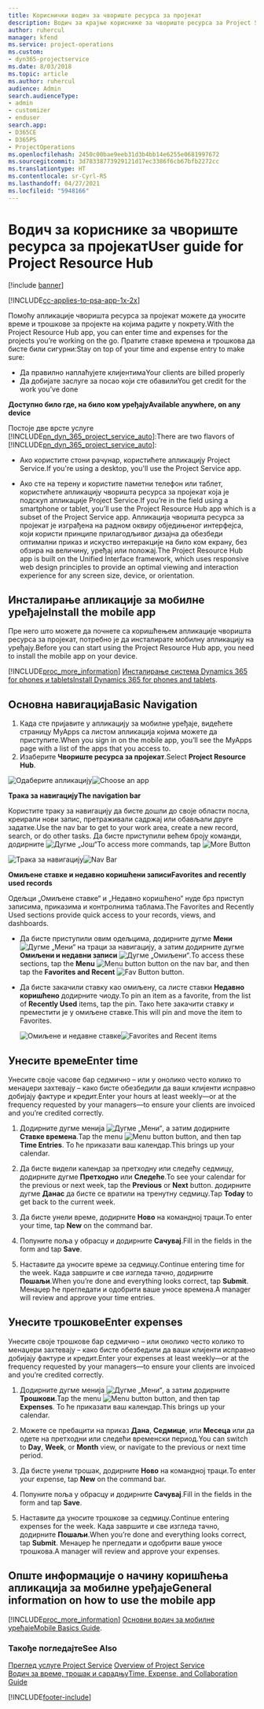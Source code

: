 ```yaml
---
title: Кориснички водич за чвориште ресурса за пројекат
description: Водич за крајње кориснике за чвориште ресурса за Project Service
author: ruhercul
manager: kfend
ms.service: project-operations
ms.custom:
- dyn365-projectservice
ms.date: 8/03/2018
ms.topic: article
ms.author: ruhercul
audience: Admin
search.audienceType:
- admin
- customizer
- enduser
search.app:
- D365CE
- D365PS
- ProjectOperations
ms.openlocfilehash: 2450c00bae9eeb31d3b4bb14e6255e0681997672
ms.sourcegitcommit: 3d78338773929121d17ec3386f6cb67bfb2272cc
ms.translationtype: HT
ms.contentlocale: sr-Cyrl-RS
ms.lasthandoff: 04/27/2021
ms.locfileid: "5948166"
---
```

# <a name="user-guide-for-project-resource-hub"></a><span data-ttu-id="7667f-103">Водич за кориснике за чвориште ресурса за пројекат</span><span class="sxs-lookup"><span data-stu-id="7667f-103">User guide for Project Resource Hub</span></span>

[!include [banner](../includes/psa-now-project-operations.md)]

[!INCLUDE[cc-applies-to-psa-app-1x-2x](../includes/cc-applies-to-psa-app-1x-2x.md)]

<span data-ttu-id="7667f-104">Помоћу апликације чворишта ресурса за пројекат можете да уносите време и трошкове за пројекте на којима радите у покрету.</span><span class="sxs-lookup"><span data-stu-id="7667f-104">With the Project Resource Hub app, you can enter time and expenses for the projects you’re working on the go.</span></span> <span data-ttu-id="7667f-105">Пратите ставке времена и трошкова да бисте били сигурни:</span><span class="sxs-lookup"><span data-stu-id="7667f-105">Stay on top of your time and expense entry to make sure:</span></span>

- <span data-ttu-id="7667f-106">Да правилно наплаћујете клијентима</span><span class="sxs-lookup"><span data-stu-id="7667f-106">Your clients are billed properly</span></span>
- <span data-ttu-id="7667f-107">Да добијате заслуге за посао који сте обавили</span><span class="sxs-lookup"><span data-stu-id="7667f-107">You get credit for the work you’ve done</span></span>

<span data-ttu-id="7667f-108">**Доступно било где, на било ком уређају**</span><span class="sxs-lookup"><span data-stu-id="7667f-108">**Available anywhere, on any device**</span></span>

<span data-ttu-id="7667f-109">Постоје две врсте услуге [!INCLUDE[pn_dyn_365_project_service_auto](../includes/pn-dyn-365-project-service-auto.md)]:</span><span class="sxs-lookup"><span data-stu-id="7667f-109">There are two flavors of [!INCLUDE[pn_dyn_365_project_service_auto](../includes/pn-dyn-365-project-service-auto.md)]:</span></span> 

- <span data-ttu-id="7667f-110">Ако користите стони рачунар, користићете апликацију Project Service.</span><span class="sxs-lookup"><span data-stu-id="7667f-110">If you're using a desktop, you'll use the Project Service app.</span></span> 

- <span data-ttu-id="7667f-111">Ако сте на терену и користите паметни телефон или таблет, користићете апликацију чворишта ресурса за пројекат која је подскуп апликације Project Service.</span><span class="sxs-lookup"><span data-stu-id="7667f-111">If you’re in the field using a smartphone or tablet, you’ll use the Project Resource Hub app which is a subset of the Project Service  app.</span></span> <span data-ttu-id="7667f-112">Апликација чворишта ресурса за пројекат је изграђена на радном оквиру обједињеног интерфејса, који користи принципе прилагодљивог дизајна да обезбеди оптимални приказ и искуство интеракције на било ком екрану, без обзира на величину, уређај или положај.</span><span class="sxs-lookup"><span data-stu-id="7667f-112">The Project Resource Hub app is built on the Unified Interface framework, which uses responsive web design principles to provide an optimal viewing and interaction experience for any screen size, device, or orientation.</span></span> 


## <a name="install-the-mobile-app"></a><span data-ttu-id="7667f-113">Инсталирање апликације за мобилне уређаје</span><span class="sxs-lookup"><span data-stu-id="7667f-113">Install the mobile app</span></span>
<span data-ttu-id="7667f-114">Пре него што можете да почнете са коришћењем апликације чворишта ресурса за пројекат, потребно је да инсталирате мобилну апликацију на уређају.</span><span class="sxs-lookup"><span data-stu-id="7667f-114">Before you can start using the Project Resource Hub app, you need to install the mobile app on your device.</span></span> 

[!INCLUDE[proc_more_information](../includes/proc-more-information.md)] <span data-ttu-id="7667f-115">[Инсталирање система Dynamics 365 for phones и tablets](/dynamics365/mobile-app/install-dynamics-365-for-phones-and-tablets)</span><span class="sxs-lookup"><span data-stu-id="7667f-115">[Install Dynamics 365 for phones and tablets](/dynamics365/mobile-app/install-dynamics-365-for-phones-and-tablets).</span></span>

## <a name="basic-navigation"></a><span data-ttu-id="7667f-116">Основна навигација</span><span class="sxs-lookup"><span data-stu-id="7667f-116">Basic Navigation</span></span>
1.  <span data-ttu-id="7667f-117">Када сте пријавите у апликацију за мобилне уређаје, видећете страницу MyApps са листом апликација којима можете да приступите.</span><span class="sxs-lookup"><span data-stu-id="7667f-117">When you sign in on the mobile app, you’ll see the MyApps page with a list of the apps that you access to.</span></span> 
2.  <span data-ttu-id="7667f-118">Изаберите **Чвориште ресурса за пројекат**.</span><span class="sxs-lookup"><span data-stu-id="7667f-118">Select **Project Resource Hub**.</span></span>

<span data-ttu-id="7667f-119">![Одаберите апликацију](media/chooseApp_1.png "Одаберите апликацију")</span><span class="sxs-lookup"><span data-stu-id="7667f-119">![Choose an app](media/chooseApp_1.png "Choose an app")</span></span>

<span data-ttu-id="7667f-120">**Трака за навигацију**</span><span class="sxs-lookup"><span data-stu-id="7667f-120">**The navigation bar**</span></span>

<span data-ttu-id="7667f-121">Користите траку за навигацију да бисте дошли до своје области посла, креирали нови запис, претраживали садржај или обављали друге задатке.</span><span class="sxs-lookup"><span data-stu-id="7667f-121">Use the nav bar to get to your work area, create a new record, search, or do other tasks.</span></span> <span data-ttu-id="7667f-122">Да бисте приступили већем броју команди, додирните ![Дугме „Још“](media/MoreButton.png "Дугме „Још“")</span><span class="sxs-lookup"><span data-stu-id="7667f-122">To access more commands, tap ![More Button](media/MoreButton.png "More Button")</span></span>

<span data-ttu-id="7667f-123">![Трака за навигацију](media/NavBar_2.png "Трака за навигацију")</span><span class="sxs-lookup"><span data-stu-id="7667f-123">![Nav Bar](media/NavBar_2.png "Nav Bar")</span></span>

<span data-ttu-id="7667f-124">**Омиљене ставке и недавно коришћени записи**</span><span class="sxs-lookup"><span data-stu-id="7667f-124">**Favorites and recently used records**</span></span>

<span data-ttu-id="7667f-125">Одељци „Омиљене ставке“ и „Недавно коришћено“ нуде брз приступ записима, приказима и контролнима таблама.</span><span class="sxs-lookup"><span data-stu-id="7667f-125">The Favorites and Recently Used sections provide quick access to your records, views, and dashboards.</span></span> 

- <span data-ttu-id="7667f-126">Да бисте приступили овим одељцима, додирните дугме **Мени** ![Дугме „Мени“](media/MenuButton.png "Дугме менија") на траци за навигацију, а затим додирните дугме **Омиљени и недавни записи** ![Дугме „Омиљени“](media/FavButton.png "Дугме Омиљени").</span><span class="sxs-lookup"><span data-stu-id="7667f-126">To access these sections, tap the **Menu** ![Menu button](media/MenuButton.png "Menu button") button on the nav bar, and then tap the **Favorites and Recent** ![Fav Button](media/FavButton.png "Fav Button") button.</span></span>

- <span data-ttu-id="7667f-127">Да бисте закачили ставку као омиљену, са листе ставки **Недавно коришћено** додирните чиоду.</span><span class="sxs-lookup"><span data-stu-id="7667f-127">To pin an item as a favorite, from the list of **Recently Used** items, tap the pin.</span></span> <span data-ttu-id="7667f-128">Тако ћете закачити ставку и преместити је у омиљене ставке.</span><span class="sxs-lookup"><span data-stu-id="7667f-128">This will pin and move the item to Favorites.</span></span>

  <span data-ttu-id="7667f-129">![Омиљене и недавне ставке](media/Favs_3.png "Омиљене и недавне ставке")</span><span class="sxs-lookup"><span data-stu-id="7667f-129">![Favorites and Recent items](media/Favs_3.png "Favorites and Recent items")</span></span>
 
## <a name="enter-time"></a><span data-ttu-id="7667f-130">Унесите време</span><span class="sxs-lookup"><span data-stu-id="7667f-130">Enter time</span></span>
<span data-ttu-id="7667f-131">Унесите своје часове бар седмично – или у онолико често колико то менаџери захтевају – како бисте обезбедили да ваши клијенти исправно добијају фактуре и кредит.</span><span class="sxs-lookup"><span data-stu-id="7667f-131">Enter your hours at least weekly—or at the frequency requested by your managers—to ensure your clients are invoiced and you’re credited correctly.</span></span>

1. <span data-ttu-id="7667f-132">Додирните дугме менија ![Дугме „Мени“](media/MenuButton.png "Дугме менија"), а затим додирните **Ставке времена**.</span><span class="sxs-lookup"><span data-stu-id="7667f-132">Tap the menu ![Menu button](media/MenuButton.png "Menu button") button, and then tap **Time Entries**.</span></span> <span data-ttu-id="7667f-133">То ће приказати ваш календар.</span><span class="sxs-lookup"><span data-stu-id="7667f-133">This brings up your calendar.</span></span>

2. <span data-ttu-id="7667f-134">Да бисте видели календар за претходну или следећу седмицу, додирните дугме **Претходно** или **Следеће**.</span><span class="sxs-lookup"><span data-stu-id="7667f-134">To see your calendar for the previous or next week, tap the **Previous** or **Next** button.</span></span> <span data-ttu-id="7667f-135">додирните дугме **Данас** да бисте се вратили на тренутну седмицу.</span><span class="sxs-lookup"><span data-stu-id="7667f-135">Tap **Today** to get back to the current week.</span></span>

3. <span data-ttu-id="7667f-136">Да бисте унели време, додирните **Ново** на командној траци.</span><span class="sxs-lookup"><span data-stu-id="7667f-136">To enter your time, tap **New** on the command bar.</span></span> 

4. <span data-ttu-id="7667f-137">Попуните поља у обрасцу и додирните **Сачувај**.</span><span class="sxs-lookup"><span data-stu-id="7667f-137">Fill in the fields in the form and tap **Save**.</span></span>

5. <span data-ttu-id="7667f-138">Наставите да уносите време за седмицу.</span><span class="sxs-lookup"><span data-stu-id="7667f-138">Continue entering time for the week.</span></span> <span data-ttu-id="7667f-139">Када завршите и све изгледа тачно, додирните **Пошаљи**.</span><span class="sxs-lookup"><span data-stu-id="7667f-139">When you’re done and everything looks correct, tap **Submit**.</span></span> <span data-ttu-id="7667f-140">Менаџер ће прегледати и одобрити ваше уносе времена.</span><span class="sxs-lookup"><span data-stu-id="7667f-140">A manager will review and approve your time entries.</span></span>

## <a name="enter-expenses"></a><span data-ttu-id="7667f-141">Унесите трошкове</span><span class="sxs-lookup"><span data-stu-id="7667f-141">Enter expenses</span></span> 
<span data-ttu-id="7667f-142">Унесите своје трошкове бар седмично – или онолико често колико то менаџери захтевају – како бисте обезбедили да ваши клијенти исправно добијају фактуре и кредит.</span><span class="sxs-lookup"><span data-stu-id="7667f-142">Enter your expenses at least weekly—or at the frequency requested by your managers—to ensure your clients are invoiced and you’re credited correctly.</span></span>

1. <span data-ttu-id="7667f-143">Додирните дугме менија ![Дугме „Мени“](media/MenuButton.png "Дугме менија"), а затим додирните **Трошкови**.</span><span class="sxs-lookup"><span data-stu-id="7667f-143">Tap the menu ![Menu button](media/MenuButton.png "Menu button") button, and then tap **Expenses**.</span></span> <span data-ttu-id="7667f-144">То ће приказати ваш календар.</span><span class="sxs-lookup"><span data-stu-id="7667f-144">This brings up your calendar.</span></span>

2. <span data-ttu-id="7667f-145">Можете се пребацити на приказ **Дана**, **Седмице**, или **Месеца** или да одете на претходни или следећи временски период.</span><span class="sxs-lookup"><span data-stu-id="7667f-145">You can switch to **Day**, **Week**, or **Month** view, or navigate to the previous or next time period.</span></span> 

3. <span data-ttu-id="7667f-146">Да бисте унели трошак, додирните **Ново** на командној траци.</span><span class="sxs-lookup"><span data-stu-id="7667f-146">To enter your expense, tap **New** on the command bar.</span></span> 

4. <span data-ttu-id="7667f-147">Попуните поља у обрасцу и додирните **Сачувај**.</span><span class="sxs-lookup"><span data-stu-id="7667f-147">Fill in the fields in the form and tap **Save**.</span></span>

5. <span data-ttu-id="7667f-148">Наставите да уносите трошкове за седмицу.</span><span class="sxs-lookup"><span data-stu-id="7667f-148">Continue entering expenses for the week.</span></span> <span data-ttu-id="7667f-149">Када завршите и све изгледа тачно, додирните **Пошаљи**.</span><span class="sxs-lookup"><span data-stu-id="7667f-149">When you’re done and everything looks correct, tap **Submit**.</span></span> <span data-ttu-id="7667f-150">Менаџер ће прегледати и одобрити ваше уносе трошкова.</span><span class="sxs-lookup"><span data-stu-id="7667f-150">A manager will review and approve your expenses.</span></span>

## <a name="general-information-on-how-to-use-the-mobile-app"></a><span data-ttu-id="7667f-151">Опште информације о начину коришћења апликација за мобилне уређаје</span><span class="sxs-lookup"><span data-stu-id="7667f-151">General information on how to use the mobile app</span></span> 
[!INCLUDE[proc_more_information](../includes/proc-more-information.md)] <span data-ttu-id="7667f-152">[Основни водич за мобилне уређаје](/dynamics365/mobile-app/dynamics-365-phones-tablets-users-guide)</span><span class="sxs-lookup"><span data-stu-id="7667f-152">[Mobile Basics Guide](/dynamics365/mobile-app/dynamics-365-phones-tablets-users-guide).</span></span>

### <a name="see-also"></a><span data-ttu-id="7667f-153">Такође погледајте</span><span class="sxs-lookup"><span data-stu-id="7667f-153">See Also</span></span>  
 <span data-ttu-id="7667f-154">[Преглед услуге Project Service](../psa/overview.md) </span><span class="sxs-lookup"><span data-stu-id="7667f-154">[Overview of Project Service](../psa/overview.md) </span></span>  
 [<span data-ttu-id="7667f-155">Водич за време, трошак и сарадњу</span><span class="sxs-lookup"><span data-stu-id="7667f-155">Time, Expense, and Collaboration Guide</span></span>](../psa/time-expense-collaboration-guide.md)   
 


[!INCLUDE[footer-include](../includes/footer-banner.md)]